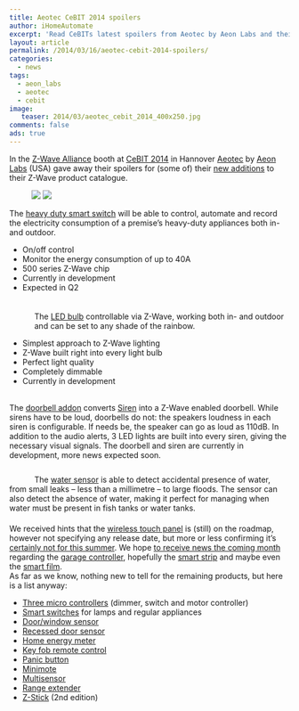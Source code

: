 ```yaml
---
title: Aeotec CeBIT 2014 spoilers
author: iHomeAutomate
excerpt: 'Read CeBITs latest spoilers from Aeotec by Aeon Labs and their product catalogue.'
layout: article
permalink: /2014/03/16/aeotec-cebit-2014-spoilers/
categories:
  - news
tags:
  - aeon_labs
  - aeotec
  - cebit
image:
   teaser: 2014/03/aeotec_cebit_2014_400x250.jpg
comments: false
ads: true
---
```


In the <a title="Z-Wave Alliance" href="http://www.z-wavealliance.org/" target="_blank">Z-Wave Alliance</a> booth at <a title="CeBIT 2014" href="/2014/03/08/z-wave-cebit-2014" target="_blank">CeBIT 2014</a> in Hannover <a href="http://aeotec.com/" target="_blank">Aeotec</a> by <a href="http://www.aeon-labs.com/" target="_blank">Aeon Labs</a> (USA) gave away their spoilers for (some of) their <a href="https://twitter.com/Aeotec/status/442652807469207552" target="_blank">new additions</a> to their Z-Wave product catalogue.

<figure class="half">
  <img src="https://pbs.twimg.com/media/BiSeYgpIQAAvlJb.jpg:small" />
  <img src="https://pbs.twimg.com/media/BihwaIEIIAAhovu.jpg:small" />
</figure>

<div style="margin-bottom: 10px;clear: both;">
  <a href="https://twitter.com/Aeotec/status/442970948837601280" target="_blank">
    <img style="float: right; padding: 0px 0px 0px 10px;" alt="" src="https://pbs.twimg.com/media/BiW_uxpIcAAnqUw.jpg:small" />
  </a>
  The <a title="Heavy duty smart switch" href="http://aeotec.com/z-wave-plug-in-switch/1014-high-power-z-wave-switch.html" target="_blank">heavy duty smart switch</a> will be able to control, automate and record the electricity consumption of a premise&#8217;s heavy-duty appliances both in- and outdoor.</p> 
  
  <ul>
    <li>
      On/off control
    </li>
    <li>
      Monitor the energy consumption of up to 40A
    </li>
    <li>
      500 series Z-Wave chip
    </li>
    <li>
      Currently in development
    </li>
    <li>
      Expected in Q2
    </li>
  </ul>
</div>

<div style="margin-top: 35px;margin-bottom: 10px;clear: both;">
  <img style="float: left; padding: 15px 35px 10px 10px;" alt="" src="{{site.url}}/images/2014/03/aeotec_led_bulb_cebit_2014.jpg" />
  The <a title="LED bulb" href="http://aeotec.com/z-wave-led-lightbulb" target="_blank">LED bulb</a> controllable via Z-Wave, working both in- and outdoor and can be set to any shade of the rainbow.</p> 
  
  <ul>
    <li>
      Simplest approach to Z-Wave lighting
    </li>
    <li>
      Z-Wave built right into every light bulb
    </li>
    <li>
      Perfect light quality
    </li>
    <li>
      Completely dimmable
    </li>
    <li>
      Currently in development
    </li>
  </ul>
</div>

<div style="margin-bottom: 10px;clear: both;">
  <img style="float: right; padding: 0px 25px 0px 15px;" alt="" src="{{site.url}}/images/2014/03/aeotec_cebit2014_doorbell.jpg" /><br /> The <a title="Doorbell" href="http://aeotec.com/z-wave-siren" target="_blank">doorbell addon</a> converts <a title="Siren" href="http://aeotec.com/z-wave-siren" target="_blank">Siren</a> into a Z-Wave enabled doorbell. While sirens have to be loud, doorbells do not: the speakers loudness in each siren is configurable. If needs be, the speaker can go as loud as 110dB. In addition to the audio alerts, 3 LED lights are built into every siren, giving the necessary visual signals. The doorbell and siren are currently in development, more news expected soon.
</div>

<div style="margin-bottom: 20px;clear: both;">
  <img style="float: left; padding: 15px 35px 10px 10px;" alt="" src="{{site.url}}/images/2014/03/aeotec_cebit2014_watersensor.jpg" /><br /> The <a title="Water sensor" href="http://aeotec.com/z-wave-water-sensor" target="_blank">water sensor</a> is able to detect accidental presence of water, from small leaks &#8211; less than a millimetre &#8211; to large floods. The sensor can also detect the absence of water, making it perfect for managing when water must be present in fish tanks or water tanks.
</div>

<div style="margin-bottom: 10px;clear: both;">
  We received hints that the <a title="Wireless touch panel" href="http://aeotec.com/z-wave-wall-switch/1019-wireless-z-wave-wall-switch.html" target="_blank">wireless touch panel</a> is (still) on the roadmap, however not specifying any release date, but more or less confirming it&#8217;s <a href="https://twitter.com/Aeotec/status/438585014448828416" target="_blank">certainly not for this summer</a>. We hope <a href="https://twitter.com/Aeotec/status/444750309106413568" target="_blank">to receive news the coming month</a> regarding the <a title="Garage controller" href="http://aeotec.com/z-wave-garage-door-controller" target="_blank">garage controller</a>, hopefully the <a title="Smart strip" href="http://aeotec.com/z-wave-power-strip" target="_blank">smart strip</a> and maybe even the <a title="Smart film" href="http://aeotec.com/smart-switchable-film-z-wave-wifi" target="_blank">smart film</a>.<br /> As far as we know, nothing new to tell for the remaining products, but here is a list anyway:</p> 
  
  <ul>
    <li>
      <a title="Micro controllers" href="http://aeotec.com/z-wave-in-wall-switches" target="_blank">Three micro controllers</a> (dimmer, switch and motor controller)
    </li>
    <li>
      <a title="Smart switches" href="http://aeotec.com/z-wave-plug-in-switch" target="_blank">Smart switches</a> for lamps and regular appliances
    </li>
    <li>
      <a title="Door/window sensor" href="http://aeotec.com/z-wave-door-window-sensor" target="_blank">Door/window sensor</a>
    </li>
    <li>
      <a title="Resessed door sensor" href="http://aeotec.com/hidden-z-wave-door-sensor" target="_blank">Recessed door sensor</a>
    </li>
    <li>
      <a title="Home energy meter" href="http://aeotec.com/z-wave-home-energy-measure" target="_blank">Home energy meter</a>
    </li>
    <li>
      <a title="Key fob" href="http://aeotec.com/z-wave-key-fob-remote-control" target="_blank">Key fob remote control</a>
    </li>
    <li>
      <a title="Panic button" href="http://aeotec.com/z-wave-one-button-remote" target="_blank">Panic button</a>
    </li>
    <li>
      <a title="Minimote" href="http://aeotec.com/small-z-wave-remote-control" target="_blank">Minimote</a>
    </li>
    <li>
      <a title="Multisensor" href="http://aeotec.com/z-wave-sensor" target="_blank">Multisensor</a>
    </li>
    <li>
      <a title="Range extender" href="http://aeotec.com/z-wave-repeater" target="_blank">Range extender</a>
    </li>
    <li>
      <a title="Z-Stick 2E" href="http://aeotec.com/z-wave-usb-stick" target="_blank">Z-Stick</a> (2nd edition)
    </li>
  </ul>
</div>
